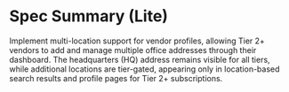 # Spec Summary (Lite)

Implement multi-location support for vendor profiles, allowing Tier 2+ vendors to add and manage multiple office addresses through their dashboard. The headquarters (HQ) address remains visible for all tiers, while additional locations are tier-gated, appearing only in location-based search results and profile pages for Tier 2+ subscriptions.

